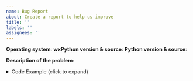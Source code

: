 ```yaml
---
name: Bug Report
about: Create a report to help us improve
title: ''
labels: ''
assignees: ''
---
```


<!-- For bugs or other problems please provide the following details in addition to
     your issue report, if applicable. See also https://wxpython.org/pages/how-to-submit-issue/

     For issues about building on Linux, please read this page before reporting it here:
     https://wxpython.org/blog/2017-08-17-builds-for-linux-with-pip/
-->

**Operating system**:
**wxPython version & source**:          <!-- pypi, self-built, etc. -->
**Python version & source**:            <!-- stock, anaconda, EDM, distro, self-built, etc. -->

**Description of the problem**:

<!-- if possible please include a small runnable application in the details section below that demonstrates the problem -->

<details>
  <summary>Code Example (click to expand)</summary>

```python
# Put code sample here
```
</details>

